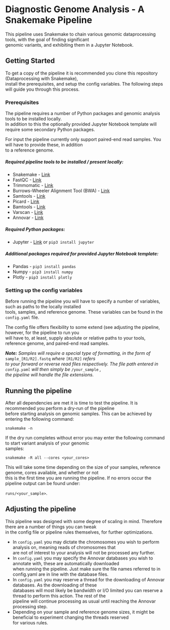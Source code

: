 # Diagnostic Genome Analysis - A Snakemake Pipeline

This pipeline uses Snakemake to chain various genomic dataprocessing tools, with the goal of finding significant  
genomic variants, and exhibiting them in a Jupyter Notebook.

## Getting Started

To get a copy of the pipeline it is recommended you clone this repository (Dataprocessing with Snakemake),   
install the prerequisites, and setup the config variables. The following steps will guide you through this 
process. 

### Prerequisites

The pipeline requires a number of Python packages and genomic analysis tools to be installed locally.  
In addition to this the optionally provided Jupyter Notebook template will require some secondary Python packages.

For input the pipeline currently only support paired-end read samples. You will have to provide these, in addition  
to a reference genome. 

##### Required pipeline tools to be installed / present locally:
- Snakemake - [Link](https://snakemake.readthedocs.io/en/stable/)
- FastQC - [Link](https://www.bioinformatics.babraham.ac.uk/projects/fastqc/)
- Trimmomatic - [Link](http://www.usadellab.org/cms/?page=trimmomatic)
- Burrows-Wheeler Alignment Tool (BWA) - [Link](http://bio-bwa.sourceforge.net/bwa.shtml)
- Samtools - [Link](http://www.htslib.org/)
- Picard - [Link](https://broadinstitute.github.io/picard/)
- Bamtools - [Link](https://github.com/pezmaster31/bamtools)
- Varscan - [Link](http://varscan.sourceforge.net/)
- Annovar - [Link](http://annovar.openbioinformatics.org/en/latest/user-guide/download/)

##### Required Python packages:
- Jupyter - [Link](https://jupyter.org/) or ```pip3 install jupyter```

##### Additional packages required for provided Jupyter Notebook template: 
- Pandas - ```pip3 install pandas```
- Numpy - ```pip3 install numpy```
- Plotly - ```pip3 install plotly```

### Setting up the config variables
Before running the pipeline you will have to specify a number of variables, such as paths to the locally installed  
tools, samples, and reference genome. These variables can be found in the ```config.yaml``` file.  

The config file offers flexibility to some extend (see adjusting the pipeline, however, for the pipeline to run you  
will have to, at least, supply absolute or relative paths to your tools, reference genome, and paired-end read samples.

***Note:*** *Samples will require a special type of formatting, in the form of*  ```sample_[R1/R2].fastq```
*where* ```[R1/R2]```  *refers  
to your forward or reverse read files respectively. The file path entered in ```config.yaml```
will then simply be* ```/your_sample``` *,  
the pipeline will handle the file   extensions.*

## Running the pipeline
After all dependencies are met it is time to test the pipeline. It is recommended you perform a dry-run of the pipeline  
before starting analysis on genomic samples. This can be achieved by entering the following command:  

```snakemake -n```  

If the dry run completes without error you may enter the following command to start variant analysis of your genomic  
samples:

```snakemake -R all --cores <your_cores>```  

This will take some time depending on the size of your samples, reference genome, cores available, and whether or not  
this is the first time you are running the pipeline. If no errors occur the pipeline output can be found under:

```runs/<your_sample>```.

## Adjusting the pipeline
This pipeline was designed with some degree of scaling in mind. Therefore there are a number of things you can tweak  
in the config file or pipeline rules themselves, for further optimizations.  

- In ```config.yaml``` you may dictate the chromosomes you wish to perform analysis on, meaning reads of chromosomes that  
are not of interest to your analysis will not be processed any further. 
- In ```config.yaml``` you may specify the Annovar databases you wish to annotate with, these are automatically downloaded  
when running the pipeline. Just make sure the file names referred to in config.yaml are in line with the database files.  
- In ```config.yaml``` you may reserve a thread for the downloading of Annovar databases. As the downloading of these  
databases will most likely be bandwidth or I/O limited you can reserve a thread to perform this action. The rest of the  
pipeline will continue processing as usual until reaching the Annovar processing step. 
- Depending on your sample and reference genome sizes, it might be beneficial to experiment changing the threads reserved  
for various rules.  